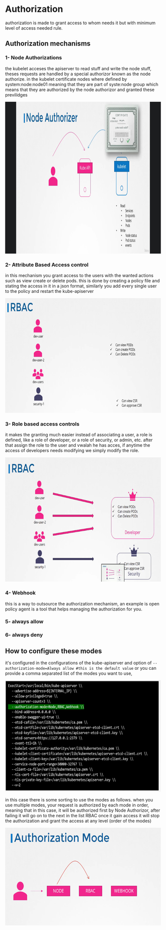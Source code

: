 # Authorization

authorization is made to grant access to whom needs it but with minimum level of access needed rule.

## Authorization mechanisms

### 1- Node Authorizations

the kubelet acceses the apiserver to read stuff and write the node stuff, theses requests are handled by a special authorizor known as the node authorize.
in the kubelet certificate nodes where defined by system:node:node01 meaning that they are part of syste:node group which means that they are authorized by the node authorizor and granted these previlidges

<img src="../../_resources/158dfb11acc5db0f0cd7cdfcfda71066.png" alt="158dfb11acc5db0f0cd7cdfcfda71066.png" width="1017" height="491" class="jop-noMdConv">

### 2- Attribute Based Access control

in this mechanism you grant access to the users with the wanted actions such as view create or delete pods.
this is done by creating a policy file and stating the access in it in a json format, similarly you add every single user to the policy and restart the kube-apiserver

<img src="../../_resources/7540a3f0d0ab2d8b5d9180c2636d3f19.png" alt="7540a3f0d0ab2d8b5d9180c2636d3f19.png" width="759" height="371">

### 3- Role based access controls

it makes the granting much easier
instead of associating a user, a role is defined, like a role of developer, or a role of security, or admin, etc.
after that assign the role to the user and vwalah he has acces, if anytime the access of developers needs modifying we simply modify the role.

<img src="../../_resources/ba19e02c581383c85110b251a777009e.png" alt="ba19e02c581383c85110b251a777009e.png" width="765" height="402">

### 4- Webhook

this is a way to outsource the authorization mechanism, an example is open policy agent is a tool that helps managing the authorization for you.

### 5- always allow

### 6- always deny

## How to configure these modes

it's configured in the configurations of the kube-apiserver and option of
`--authorization-mode=Always allow #this is the default value`
or you can provide a comma separated list of the modes you want to use, 

<img src="../../_resources/159752de22b2b326c1e850b528aaa5e3.png" alt="159752de22b2b326c1e850b528aaa5e3.png" width="684" height="361">

in this case there is some sorting to use the modes as follows.
when you use multiple modes, your request is authorized by each mode in order, meaning that in this case, it will be authorized first by Node Authorizor, after failing it will go on to the next in the list RBAC once it gain access it will stop the authorization and grant the access at any level (order of the modes)

<img src="../../_resources/b6672ebcd69d7100fce6f6fbee901bb1.png" alt="b6672ebcd69d7100fce6f6fbee901bb1.png" width="639" height="316">